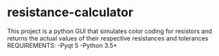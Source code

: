 # resistance-calculator
This project is a python GUI that simulates color coding for resistors and returns the actual values of their respective resistances and tolerances 
REQUIREMENTS:
-Pyqt 5
-Python 3.5+
